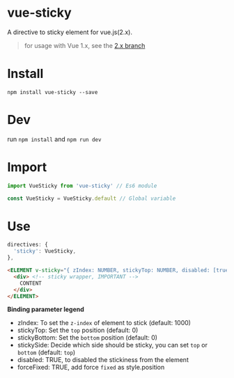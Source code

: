 # vue-sticky
A directive to sticky element for vue.js(2.x).
> for usage with Vue 1.x, see the [2.x branch](https://github.com/rguanghui/vue-sticky/tree/2.x)

# Install
`npm install vue-sticky --save`

# Dev
run `npm install` and `npm run dev`

# Import
```javascript
import VueSticky from 'vue-sticky' // Es6 module

const VueSticky = VueSticky.default // Global variable
```

# Use

``` javascript
directives: {
  'sticky': VueSticky,
},
```

``` html
<ELEMENT v-sticky="{ zIndex: NUMBER, stickyTop: NUMBER, disabled: [true|false], [stickySide: ['top'|'bottom'], stickyBottom: NUMBER]'}">
  <div> <!-- sticky wrapper, IMPORTANT -->
    CONTENT
  </div>
</ELEMENT>
```
**Binding parameter legend**
- zIndex: To set the `z-index` of element to stick (default: 1000)
- stickyTop: Set the `top` position (default: 0)
- stickyBottom: Set the `bottom` position (default: 0)
- stickySide: Decide which side should be sticky, you can set `top` or `bottom` (default: `top`)
- disabled: TRUE, to disabled the stickiness from the element
- forceFixed: TRUE, add force `fixed` as style.position
